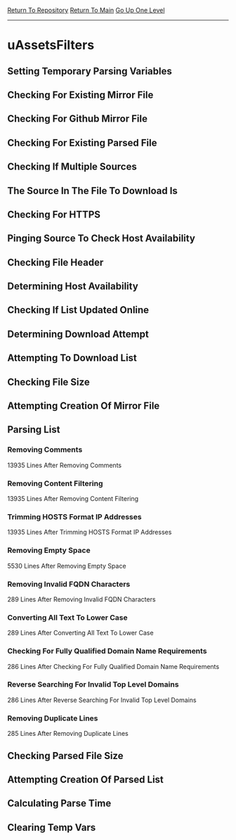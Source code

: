 [Return To Repository](https://github.com/deathbybandaid/piholeparser/)
[Return To Main](https://github.com/deathbybandaid/piholeparser/blob/master/RecentRunLogs/Mainlog.md)
[Go Up One Level](https://github.com/deathbybandaid/piholeparser/blob/master/RecentRunLogs/TopLevelScripts/30-Processing-External-Blacklists.md)
____________________________________
# uAssetsFilters
## Setting Temporary Parsing Variables
## Checking For Existing Mirror File
## Checking For Github Mirror File
## Checking For Existing Parsed File
## Checking If Multiple Sources
## The Source In The File To Download Is
## Checking For HTTPS
## Pinging Source To Check Host Availability
## Checking File Header
## Determining Host Availability
## Checking If List Updated Online
## Determining Download Attempt
## Attempting To Download List
## Checking File Size
## Attempting Creation Of Mirror File
## Parsing List
### Removing Comments
13935 Lines After Removing Comments
### Removing Content Filtering
13935 Lines After Removing Content Filtering
### Trimming HOSTS Format IP Addresses
13935 Lines After Trimming HOSTS Format IP Addresses
### Removing Empty Space
5530 Lines After Removing Empty Space
### Removing Invalid FQDN Characters
289 Lines After Removing Invalid FQDN Characters
### Converting All Text To Lower Case
289 Lines After Converting All Text To Lower Case
### Checking For Fully Qualified Domain Name Requirements
286 Lines After Checking For Fully Qualified Domain Name Requirements
### Reverse Searching For Invalid Top Level Domains
286 Lines After Reverse Searching For Invalid Top Level Domains
### Removing Duplicate Lines
285 Lines After Removing Duplicate Lines
## Checking Parsed File Size
## Attempting Creation Of Parsed List
## Calculating Parse Time
## Clearing Temp Vars
